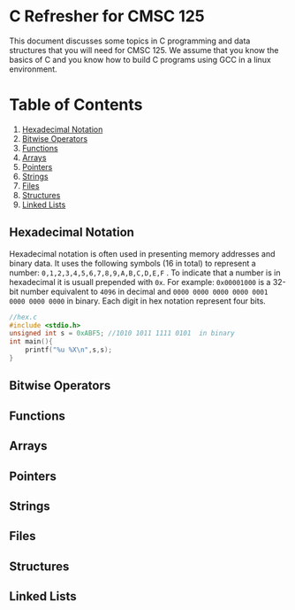 # C Refresher for CMSC 125

This document discusses some topics in C programming and data structures that you will 
need for CMSC 125. We assume that you know the basics of C and you know how to build 
C programs using GCC in a linux environment.

# Table of Contents

1. [Hexadecimal Notation](#hexadecimal-notation)
1. [Bitwise Operators](#bitwise-operators)
1. [Functions](#functions)
1. [Arrays](#arrays)
1. [Pointers](#pointers)
1. [Strings](#strings)
1. [Files](#files)
1. [Structures](#structures)
1. [Linked Lists](#linked-lists)



## Hexadecimal Notation

Hexadecimal notation is often used in presenting memory addresses and binary data. 
It uses the following symbols (16 in total) to represent 
a number: `0,1,2,3,4,5,6,7,8,9,A,B,C,D,E,F` . To indicate that a number is in hexadecimal it is usuall prepended with `0x`. For example: `0x00001000` is a 32-bit number equivalent to `4096` in decimal and `0000 0000 0000 0000 0001 0000 0000 0000` in binary. Each digit in hex notation represent four bits.

```C
//hex.c
#include <stdio.h>
unsigned int s = 0xABF5; //1010 1011 1111 0101  in binary
int main(){
    printf("%u %X\n",s,s);
}
```

## Bitwise Operators

## Functions

## Arrays

## Pointers

## Strings

## Files

## Structures

## Linked Lists








